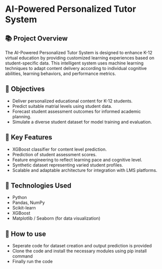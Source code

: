 # AI-Powered Personalized Tutor System

## 📚 Project Overview

The AI-Powered Personalized Tutor System is designed to enhance K-12 virtual education by providing customized learning experiences based on student-specific data. This intelligent system uses machine learning techniques to adapt content delivery according to individual cognitive abilities, learning behaviors, and performance metrics.

## 🎯 Objectives

- Deliver personalized educational content for K-12 students.
- Predict suitable matrial levels using student data.
- Forecast student assessment outcomes for informed academic planning.
- Simulate a diverse student dataset for model training and evaluation.

## 🧠 Key Features

- XGBoost classifier for content level prediction.
- Prediction of student assessment scores.
- Feature engineering to reflect learning pace and cognitive level.
- Synthetic dataset representing varied student profiles.
- Scalable and adaptable architecture for integration with LMS platforms.

## 🧪 Technologies Used

- Python
- Pandas, NumPy
- Scikit-learn
- XGBoost
- Matplotlib / Seaborn (for data visualization)


## 🧪 How to use

- Seperate code for dataset creation and output prediction is provided
- Clone the code and install the necessary modules using pip install command
- Finally run the code

